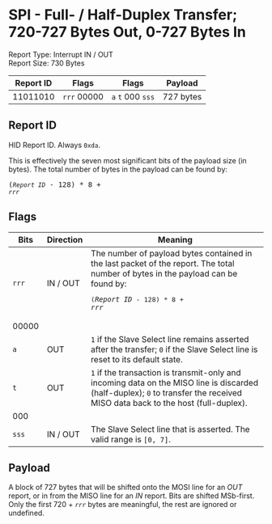 
# SPI - Full- / Half-Duplex Transfer; 720-727 Bytes Out, 0-727 Bytes In
Report Type: Interrupt IN / OUT<br />
Report Size: 730 Bytes

| Report ID | Flags | Flags | Payload |
|-----------|-------|-------|---------|
| 11011010 | `rrr`&nbsp;00000 | `a`&nbsp;`t`&nbsp;000&nbsp;`sss` | 727 bytes |

## Report ID
HID Report ID.  Always `0xda`.

This is effectively the seven most significant bits of the payload size (in bytes).  The total number of bytes in the payload can be found by: <pre>(*`Report ID`* - 128) * 8 + *`rrr`*</pre>

## Flags

| Bits  | Direction | Meaning |
|-------|-----------|---------|
| `rrr` | IN / OUT  | The number of payload bytes contained in the last packet of the report.  The total number of bytes in the payload can be found by: <pre>(*`Report ID`* - 128) * 8 + *`rrr`*</pre> |
| 00000 |          |                                                                       |
| `a`   | OUT      | `1` if the Slave Select line remains asserted after the transfer; `0` if the Slave Select line is reset to its default state. |
| `t`   | OUT      | `1` if the transaction is transmit-only and incoming data on the MISO line is discarded (half-duplex); `0` to transfer the received MISO data back to the host (full-duplex). |
| 000   |          |                                                                       |
| `sss` | IN / OUT | The Slave Select line that is asserted.  The valid range is `[0, 7]`. |

## Payload
A block of 727 bytes that will be shifted onto the MOSI line for an *OUT* report, or in from the MISO line for an *IN* report.  Bits are shifted MSb-first.  Only the first 720 + *`rrr`* bytes are meaningful, the rest are ignored or undefined.
